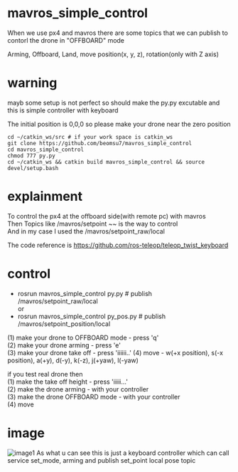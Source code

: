 # mavros_simple_control

When we use px4 and mavros there are some topics that we can publish to contorl the drone  in "OFFBOARD" mode

Arming, Offboard, Land, move position(x, y, z), rotation(only with Z axis)

# warning
mayb some setup is not perfect so
should make the py.py excutable
and this is simple controller with keyboard

The initial position is 0,0,0 so please make your drone near the zero position
```
cd ~/catkin_ws/src # if your work space is catkin_ws
git clone https://github.com/beomsu7/mavros_simple_control
cd mavros_simple_control
chmod 777 py.py
cd ~/catkin_ws && catkin build mavros_simple_control && source devel/setup.bash
```
# explainment
To control the px4 at the offboard side(with remote pc) with mavros   
Then Topics like /mavros/setpoint ~~  is the way to control   
And in my case I used the /mavros/setpoint_raw/local   

The code reference is https://github.com/ros-teleop/teleop_twist_keyboard

# control
- rosrun mavros_simple_control py.py # publish /mavros/setpoint_raw/local   
or
- rosrun mavros_simple_control py_pos.py # publish /mavros/setpoint_position/local   
   
(1) make your drone to OFFBOARD mode - press 'q'   
(2) make your drone arming           - press 'e'   
(3) make your drone take off         - press 'iiiiii..'
(4) move                             - w(+x position), s(-x position), a(+y), d(-y), k(-z), j(+yaw), l(-yaw)   

if you test real drone then   
(1) make the take off height         - press 'iiiii...'   
(2) make the drone arming            - with your controller   
(3) make the drone OFFBOARD mode     - with your controller   
(4) move   
# image
![image1](https://user-images.githubusercontent.com/72853382/99606499-37af0f00-2a4d-11eb-892a-a3bf923be681.png)
As what u can see this is just a keyboard controller which can call service set_mode, arming and publish set_point local pose topic

